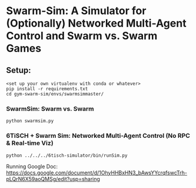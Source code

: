 # Swarm-Sim: A Simulator for (Optionally) Networked Multi-Agent Control and Swarm vs. Swarm Games

## Setup:

```
<set up your own virtualenv with conda or whatever>
pip install -r requirements.txt
cd gym-swarm-sim/envs/swarmsimmaster/
```

### SwarmSim: Swarm vs. Swarm
`python swarmsim.py`

### 6TiSCH + Swarm Sim: Networked Multi-Agent Control (No RPC & Real-time Viz)
`python ../../../6tisch-simulator/bin/runSim.py`

Running Google Doc: https://docs.google.com/document/d/1OhyHHBxHN3_bAwsYYcrqfswcTrh-pLQrN6X59aoQMSg/edit?usp=sharing
